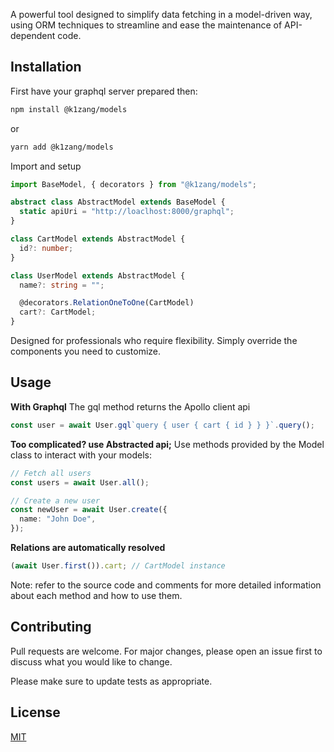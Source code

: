 A powerful tool designed to simplify data fetching in a model-driven way, using ORM techniques to streamline and ease the maintenance of API-dependent code.

## Installation

First have your graphql server prepared then:

```bash
npm install @k1zang/models
```

or

```bash
yarn add @k1zang/models
```

Import and setup

```typescript
import BaseModel, { decorators } from "@k1zang/models";

abstract class AbstractModel extends BaseModel {
  static apiUri = "http://loaclhost:8000/graphql";
}

class CartModel extends AbstractModel {
  id?: number;
}

class UserModel extends AbstractModel {
  name?: string = "";

  @decorators.RelationOneToOne(CartModel)
  cart?: CartModel;
}
```

Designed for professionals who require flexibility.
Simply override the components you need to customize.

## Usage

**With Graphql**
The gql method returns the Apollo client api

```typescript
const user = await User.gql`query { user { cart { id } } }`.query();
```

**Too complicated? use Abstracted api;**
Use methods provided by the Model class to interact with your models:

```typescript
// Fetch all users
const users = await User.all();

// Create a new user
const newUser = await User.create({
  name: "John Doe",
});
```

**Relations are automatically resolved**

```typescript
(await User.first()).cart; // CartModel instance
```

Note: refer to the source code and comments for more detailed information about each method and how to use them.

## Contributing

Pull requests are welcome.
For major changes, please open an issue first to discuss what you would like to change.

Please make sure to update tests as appropriate.

## License

[MIT](https://choosealicense.com/licenses/mit/)
